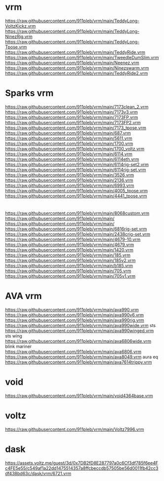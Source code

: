 # vrm
https://raw.githubusercontent.com/911pleb/vrm/main/TeddyLong-VoltzKickz.vrm
https://raw.githubusercontent.com/911pleb/vrm/main/TeddyLong-NinezRig.vrm
https://raw.githubusercontent.com/911pleb/vrm/main/TeddyLong-Tpose.vrm
https://raw.githubusercontent.com/911pleb/vrm/main/TeddyRide.vrm
https://raw.githubusercontent.com/911pleb/vrm/main/TweedleDumSlim.vrm
https://raw.githubusercontent.com/911pleb/vrm/main/Neenez.vrm
https://raw.githubusercontent.com/911pleb/vrm/main/Ninezswarm.vrm
https://raw.githubusercontent.com/911pleb/vrm/main/TeddyRide2.vrm

# Sparks vrm
https://raw.githubusercontent.com/911pleb/vrm/main/7173clean_2.vrm
https://raw.githubusercontent.com/911pleb/vrm/main/7173v3.vrm
https://raw.githubusercontent.com/911pleb/vrm/main/7173FP.vrm
https://raw.githubusercontent.com/911pleb/vrm/main/7173FP2.vrm
https://raw.githubusercontent.com/911pleb/vrm/main/7173_tpose.vrm
https://raw.githubusercontent.com/911pleb/vrm/main/687.vrm
https://raw.githubusercontent.com/911pleb/vrm/main/5611.vrm
https://raw.githubusercontent.com/911pleb/vrm/main/1700.vrm
https://raw.githubusercontent.com/911pleb/vrm/main/1700_voltz.vrm
https://raw.githubusercontent.com/911pleb/vrm/main/6114.vrm
https://raw.githubusercontent.com/911pleb/vrm/main/6114eth.vrm
https://raw.githubusercontent.com/911pleb/vrm/main/6114rig-set2.vrm
https://raw.githubusercontent.com/911pleb/vrm/main/6114rig-set.vrm
https://raw.githubusercontent.com/911pleb/vrm/main/3526.vrm
https://raw.githubusercontent.com/911pleb/vrm/main/2136.vrm
https://raw.githubusercontent.com/911pleb/vrm/main/6993.vrm
https://raw.githubusercontent.com/911pleb/vrm/main/4005_tpose.vrm
https://raw.githubusercontent.com/911pleb/vrm/main/4441_tpose.vrm
#
https://raw.githubusercontent.com/911pleb/vrm/main/8068custom.vrm
https://raw.githubusercontent.com/911pleb/vrm/main/
https://raw.githubusercontent.com/911pleb/vrm/main/
https://raw.githubusercontent.com/911pleb/vrm/main/6816rig-set.vrm
https://raw.githubusercontent.com/911pleb/vrm/main/2438crig-set.vrm
https://raw.githubusercontent.com/911pleb/vrm/main/4679-10.vrm
https://raw.githubusercontent.com/911pleb/vrm/main/4679.vrm
https://raw.githubusercontent.com/911pleb/vrm/main/1420.vrm
https://raw.githubusercontent.com/911pleb/vrm/main/185.vrm
https://raw.githubusercontent.com/911pleb/vrm/main/185v2.vrm
https://raw.githubusercontent.com/911pleb/vrm/main/b185.vrm
https://raw.githubusercontent.com/911pleb/vrm/main/705.vrm
https://raw.githubusercontent.com/911pleb/vrm/main/705v1.vrm

# AVA vrm
https://raw.githubusercontent.com/911pleb/vrm/main/ava990.vrm
https://raw.githubusercontent.com/911pleb/vrm/main/ava990v6.vrm
https://raw.githubusercontent.com/911pleb/vrm/main/ava990rig.vrm
https://raw.githubusercontent.com/911pleb/vrm/main/ava990wide.vrm     sts
https://raw.githubusercontent.com/911pleb/vrm/main/ava990winged.vrm     sts wing
https://raw.githubusercontent.com/911pleb/vrm/main/ava6806wide.vrm    blink mariner
https://raw.githubusercontent.com/911pleb/vrm/main/ava6806.vrm
https://raw.githubusercontent.com/911pleb/vrm/main/ava8049.vrm      aura eq
https://raw.githubusercontent.com/911pleb/vrm/main/ava7614trippy.vrm

# void
https://raw.githubusercontent.com/911pleb/vrm/main/void4364base.vrm

# voltz
https://raw.githubusercontent.com/911pleb/vrm/main/Voltz7996.vrm

# dask
https://assets.voltz.me/guest/3d/0x7DB2fD8E287797a0c6Cf3df785f6ee4Fc4FE5e55/c549af1a22dd1475514357a8ffcbeccdb57505be56d0011fb42cc3df438bd63c/dask/vrm/6721.vrm
